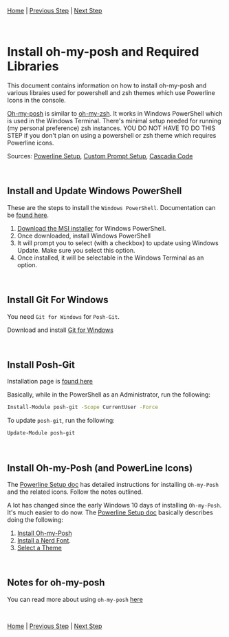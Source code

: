 [Home](README.md) | [Previous Step](install-windows-terminal.md) | [Next Step](configure-windows-terminal.md)

<br/>

# Install oh-my-posh and Required Libraries

This document contains information on how to install oh-my-posh and various libraies used for powershell and zsh themes which use Powerline Icons in the console.

[Oh-my-posh](https://ohmyposh.dev/) is similar to [oh-my-zsh](https://ohmyz.sh/). It works in Windows PowerShell which is used in the Windows Terminal. There's minimal setup needed for running (my personal preference) zsh instances. YOU DO NOT HAVE TO DO THIS STEP if you don't plan on using a powershell or zsh theme which requires Powerline icons.

Sources: [Powerline Setup](https://docs.microsoft.com/en-us/windows/terminal/tutorials/powerline-setup), [Custom Prompt Setup](https://learn.microsoft.com/en-us/windows/terminal/tutorials/custom-prompt-setup), [Cascadia Code](https://github.com/microsoft/cascadia-code)

<br/>

## Install and Update Windows PowerShell

These are the steps to install the `Windows PowerShell`. Documentation can be [found here](https://learn.microsoft.com/en-us/powershell/scripting/install/installing-powershell-on-windows).

1. [Download the MSI installer](https://learn.microsoft.com/en-us/powershell/scripting/install/installing-powershell-on-windows?view=powershell-7.5#installing-the-msi-package) for Windows PowerShell.
2. Once downloaded, install Windows PowerShell
3. It will prompt you to select (with a checkbox) to update using Windows Update. Make sure you select this option.
4. Once installed, it will be selectable in the Windows Terminal as an option.

<br/>

## Install Git For Windows

You need `Git for Windows` for `Posh-Git`.

Download and install [Git for Windows](https://git-scm.com/downloads)

<br/>

## Install Posh-Git

Installation page is [found here](https://github.com/dahlbyk/posh-git#installation)

Basically, while in the PowerShell as an Administrator, run the following:

```sh
Install-Module posh-git -Scope CurrentUser -Force
```

To update `posh-git`, run the following:

```sh
Update-Module posh-git
```

<br/>

## Install Oh-my-Posh (and PowerLine Icons)

The [Powerline Setup doc](https://docs.microsoft.com/en-us/windows/terminal/tutorials/powerline-setup) has detailed instructions for installing `Oh-my-Posh` and the related icons. Follow the notes outlined.

A lot has changed since the early Windows 10 days of installing `Oh-my-Posh`. It's much easier to do now. The [Powerline Setup doc](https://docs.microsoft.com/en-us/windows/terminal/tutorials/powerline-setup) basically describes doing the following:

1. [Install Oh-my-Posh](https://ohmyposh.dev/docs/installation/windows)
2. [Install a Nerd Font](https://ohmyposh.dev/docs/installation/fonts).
3. [Select a Theme](https://ohmyposh.dev/docs/themes)

<br/>

## Notes for oh-my-posh

You can read more about using `oh-my-posh` [here](https://learn.microsoft.com/en-us/windows/terminal/tutorials/custom-prompt-setup#set-up-powerline-in-wsl-ubuntu)

<br/>

[Home](README.md) | [Previous Step](install-windows-terminal.md) | [Next Step](configure-windows-terminal.md)
